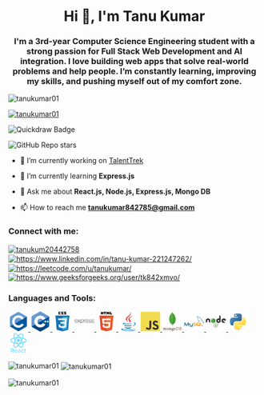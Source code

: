 <h1 align="center">Hi 👋, I'm Tanu Kumar</h1>
<h3 align="center">I'm a 3rd-year Computer Science Engineering student with a strong passion for Full Stack Web Development and AI integration. I love building web apps that solve real-world problems and help people. I’m constantly learning, improving my skills, and pushing myself out of my comfort zone.</h3>

<p align="left"> <img src="https://komarev.com/ghpvc/?username=tanukumar01&label=Profile%20views&color=0e75b6&style=flat" alt="tanukumar01" /> </p>

<p align="left"> <a href="https://github.com/ryo-ma/github-profile-trophy"><img src="https://github-profile-trophy.vercel.app/?username=tanukumar01" alt="tanukumar01" /></a> </p>

<img src="https://github.githubassets.com/images/modules/profile/achievements/quickdraw-default.png" width="100" alt="Quickdraw Badge" />

![GitHub Repo stars](https://img.shields.io/github/stars/tanukumar01/repo?style=social)


- 🔭 I’m currently working on [TalentTrek](https://talent-trek.onrender.com/)

- 🌱 I’m currently learning **Express.js**

- 💬 Ask me about **React.js, Node.js, Express.js, Mongo DB**

- 📫 How to reach me **tanukumar842785@gmail.com**

<h3 align="left">Connect with me:</h3>
<p align="left">
<a href="https://twitter.com/tanukum20442758" target="blank"><img align="center" src="https://raw.githubusercontent.com/rahuldkjain/github-profile-readme-generator/master/src/images/icons/Social/twitter.svg" alt="tanukum20442758" height="30" width="40" /></a>
<a href="https://linkedin.com/in/https://www.linkedin.com/in/tanu-kumar-221247262/" target="blank"><img align="center" src="https://raw.githubusercontent.com/rahuldkjain/github-profile-readme-generator/master/src/images/icons/Social/linked-in-alt.svg" alt="https://www.linkedin.com/in/tanu-kumar-221247262/" height="30" width="40" /></a>
<a href="https://www.leetcode.com/https://leetcode.com/u/tanukumar/" target="blank"><img align="center" src="https://raw.githubusercontent.com/rahuldkjain/github-profile-readme-generator/master/src/images/icons/Social/leet-code.svg" alt="https://leetcode.com/u/tanukumar/" height="30" width="40" /></a>
<a href="https://auth.geeksforgeeks.org/user/https://www.geeksforgeeks.org/user/tk842xmvo/" target="blank"><img align="center" src="https://raw.githubusercontent.com/rahuldkjain/github-profile-readme-generator/master/src/images/icons/Social/geeks-for-geeks.svg" alt="https://www.geeksforgeeks.org/user/tk842xmvo/" height="30" width="40" /></a>
</p>

<h3 align="left">Languages and Tools:</h3>
<p align="left"> <a href="https://www.cprogramming.com/" target="_blank" rel="noreferrer"> <img src="https://raw.githubusercontent.com/devicons/devicon/master/icons/c/c-original.svg" alt="c" width="40" height="40"/> </a> <a href="https://www.w3schools.com/cpp/" target="_blank" rel="noreferrer"> <img src="https://raw.githubusercontent.com/devicons/devicon/master/icons/cplusplus/cplusplus-original.svg" alt="cplusplus" width="40" height="40"/> </a> <a href="https://www.w3schools.com/css/" target="_blank" rel="noreferrer"> <img src="https://raw.githubusercontent.com/devicons/devicon/master/icons/css3/css3-original-wordmark.svg" alt="css3" width="40" height="40"/> </a> <a href="https://expressjs.com" target="_blank" rel="noreferrer"> <img src="https://raw.githubusercontent.com/devicons/devicon/master/icons/express/express-original-wordmark.svg" alt="express" width="40" height="40"/> </a> <a href="https://www.w3.org/html/" target="_blank" rel="noreferrer"> <img src="https://raw.githubusercontent.com/devicons/devicon/master/icons/html5/html5-original-wordmark.svg" alt="html5" width="40" height="40"/> </a> <a href="https://www.java.com" target="_blank" rel="noreferrer"> <img src="https://raw.githubusercontent.com/devicons/devicon/master/icons/java/java-original.svg" alt="java" width="40" height="40"/> </a> <a href="https://developer.mozilla.org/en-US/docs/Web/JavaScript" target="_blank" rel="noreferrer"> <img src="https://raw.githubusercontent.com/devicons/devicon/master/icons/javascript/javascript-original.svg" alt="javascript" width="40" height="40"/> </a> <a href="https://www.mongodb.com/" target="_blank" rel="noreferrer"> <img src="https://raw.githubusercontent.com/devicons/devicon/master/icons/mongodb/mongodb-original-wordmark.svg" alt="mongodb" width="40" height="40"/> </a> <a href="https://www.mysql.com/" target="_blank" rel="noreferrer"> <img src="https://raw.githubusercontent.com/devicons/devicon/master/icons/mysql/mysql-original-wordmark.svg" alt="mysql" width="40" height="40"/> </a> <a href="https://nodejs.org" target="_blank" rel="noreferrer"> <img src="https://raw.githubusercontent.com/devicons/devicon/master/icons/nodejs/nodejs-original-wordmark.svg" alt="nodejs" width="40" height="40"/> </a> <a href="https://www.python.org" target="_blank" rel="noreferrer"> <img src="https://raw.githubusercontent.com/devicons/devicon/master/icons/python/python-original.svg" alt="python" width="40" height="40"/> </a> <a href="https://reactjs.org/" target="_blank" rel="noreferrer"> <img src="https://raw.githubusercontent.com/devicons/devicon/master/icons/react/react-original-wordmark.svg" alt="react" width="40" height="40"/> </a> </p>

<p><img align="left" src="https://github-readme-stats.vercel.app/api/top-langs?username=tanukumar01&show_icons=true&locale=en&layout=compact" alt="tanukumar01" /></p>

<p>&nbsp;<img align="center" src="https://github-readme-stats.vercel.app/api?username=tanukumar01&show_icons=true&locale=en" alt="tanukumar01" /></p>

<p><img align="center" src="https://github-readme-streak-stats.herokuapp.com/?user=tanukumar01&" alt="tanukumar01" /></p>